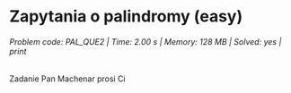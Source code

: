 # Zapytania o palindromy (easy)
###### Problem code: PAL_QUE2 \| Time: 2.00 s \| Memory: 128 MB \| Solved: yes \| print

Zadanie
Pan Machenar prosi Ci

